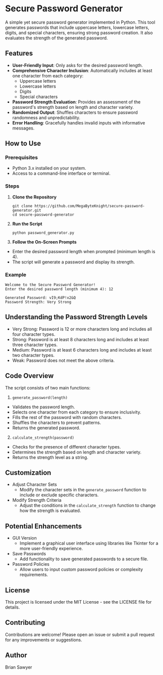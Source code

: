 # Secure Password Generator

A simple yet secure password generator implemented in Python. This tool generates passwords that include uppercase letters, lowercase letters, digits, and special characters, ensuring strong password creation. It also evaluates the strength of the generated password.

## Features

- **User-Friendly Input**: Only asks for the desired password length.
- **Comprehensive Character Inclusion**: Automatically includes at least one character from each category:
  - Uppercase letters
  - Lowercase letters
  - Digits
  - Special characters
- **Password Strength Evaluation**: Provides an assessment of the password's strength based on length and character variety.
- **Randomized Output**: Shuffles characters to ensure password randomness and unpredictability.
- **Error Handling**: Gracefully handles invalid inputs with informative messages.

## How to Use

### Prerequisites

- Python 3.x installed on your system.
- Access to a command-line interface or terminal.

### Steps

1. **Clone the Repository**
   ```
   git clone https://github.com/MegaByteKnight/secure-password-generator.git
   cd secure-password-generator
   ```

2. **Run the Script**
   ```
   python password_generator.py
   ```

3. **Follow the On-Screen Prompts**
- Enter the desired password length when prompted (minimum length is 4).
- The script will generate a password and display its strength.

### Example
```
Welcome to the Secure Password Generator!
Enter the desired password length (minimum 4): 12

Generated Password: vI9;KdP!x2&Q
Password Strength: Very Strong
```
## Understanding the Password Strength Levels
- Very Strong: Password is 12 or more characters long and includes all four character types.
- Strong: Password is at least 8 characters long and includes at least three character types.
- Medium: Password is at least 6 characters long and includes at least two character types.
- Weak: Password does not meet the above criteria.

## Code Overview
The script consists of two main functions:
1. ```generate_password(length)```
- Validates the password length.
- Selects one character from each category to ensure inclusivity.
- Fills the rest of the password with random characters.
- Shuffles the characters to prevent patterns.
- Returns the generated password.

2. ```calculate_strength(password)```
- Checks for the presence of different character types.
- Determines the strength based on length and character variety.
- Returns the strength level as a string.

## Customization
- Adjust Character Sets
  - Modify the character sets in the ```generate_password``` function to include or exclude specific characters.
- Modify Strength Criteria
  - Adjust the conditions in the ```calculate_strength``` function to change how the strength is evaluated.

## Potential Enhancements
- GUI Version
  - Implement a graphical user interface using libraries like Tkinter for a more user-friendly experience.
- Save Passwords
  - Add functionality to save generated passwords to a secure file.
- Password Policies
  - Allow users to input custom password policies or complexity requirements.

## License

This project is licensed under the MIT License - see the LICENSE file for details.

## Contributing
Contributions are welcome! Please open an issue or submit a pull request for any improvements or suggestions.

## Author
Brian Sawyer
